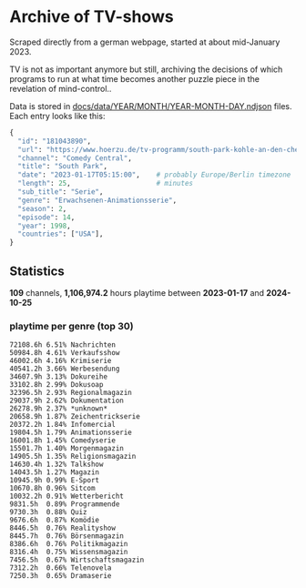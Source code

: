 # Archive of TV-shows

Scraped directly from a german webpage, started at about mid-January 2023.

TV is not as important anymore but still, archiving the decisions of which programs to run at what time
becomes another puzzle piece in the revelation of mind-control.. 

Data is stored in [docs/data/YEAR/MONTH/YEAR-MONTH-DAY.ndjson](docs/data/) files. 
Each entry looks like this:

```python
{
  "id": "181043890", 
  "url": "https://www.hoerzu.de/tv-programm/south-park-kohle-an-den-chefkoch/bid_181043890/", 
  "channel": "Comedy Central", 
  "title": "South Park", 
  "date": "2023-01-17T05:15:00",    # probably Europe/Berlin timezone 
  "length": 25,                     # minutes 
  "sub_title": "Serie", 
  "genre": "Erwachsenen-Animationsserie", 
  "season": 2, 
  "episode": 14, 
  "year": 1998, 
  "countries": ["USA"],
}
```

## Statistics

**109** channels, **1,106,974.2** hours playtime between **2023-01-17** and **2024-10-25**


### playtime per genre (top 30)

    72108.6h 6.51% Nachrichten
    50984.8h 4.61% Verkaufsshow
    46002.6h 4.16% Krimiserie
    40541.2h 3.66% Werbesendung
    34607.9h 3.13% Dokureihe
    33102.8h 2.99% Dokusoap
    32396.5h 2.93% Regionalmagazin
    29037.9h 2.62% Dokumentation
    26278.9h 2.37% *unknown*
    20658.9h 1.87% Zeichentrickserie
    20372.2h 1.84% Infomercial
    19804.5h 1.79% Animationsserie
    16001.8h 1.45% Comedyserie
    15501.7h 1.40% Morgenmagazin
    14905.5h 1.35% Religionsmagazin
    14630.4h 1.32% Talkshow
    14043.5h 1.27% Magazin
    10945.9h 0.99% E-Sport
    10670.8h 0.96% Sitcom
    10032.2h 0.91% Wetterbericht
    9831.5h  0.89% Programmende
    9730.3h  0.88% Quiz
    9676.6h  0.87% Komödie
    8446.5h  0.76% Realityshow
    8445.7h  0.76% Börsenmagazin
    8386.6h  0.76% Politikmagazin
    8316.4h  0.75% Wissensmagazin
    7456.5h  0.67% Wirtschaftsmagazin
    7312.2h  0.66% Telenovela
    7250.3h  0.65% Dramaserie

